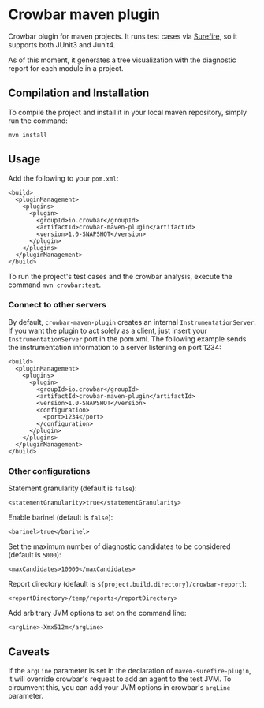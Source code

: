 # Crowbar maven plugin

Crowbar plugin for maven projects.
It runs test cases via [Surefire](https://maven.apache.org/surefire/maven-surefire-plugin/), so it supports both JUnit3 and Junit4.

As of this moment, it generates a tree visualization with the diagnostic report for each module in a project.

## Compilation and Installation

To compile the project and install it in your local maven repository, simply run the command:
```
mvn install
```

## Usage

Add the following to your `pom.xml`:
```
<build>
  <pluginManagement>
    <plugins>
      <plugin>
        <groupId>io.crowbar</groupId>
        <artifactId>crowbar-maven-plugin</artifactId>
        <version>1.0-SNAPSHOT</version>
      </plugin>
    </plugins>
  </pluginManagement>
</build>
```

To run the project's test cases and the crowbar analysis, execute the command `mvn crowbar:test`.

### Connect to other servers
By default, `crowbar-maven-plugin` creates an internal `InstrumentationServer`. If you want the plugin to act solely as a client, just insert your `InstrumentationServer` port in the pom.xml. The following example sends the instrumentation information to a server listening on port 1234:
```
<build>
  <pluginManagement>
    <plugins>
      <plugin>
        <groupId>io.crowbar</groupId>
        <artifactId>crowbar-maven-plugin</artifactId>
        <version>1.0-SNAPSHOT</version>
        <configuration>
          <port>1234</port>
        </configuration>
      </plugin>
    </plugins>
  </pluginManagement>
</build>
```

### Other configurations
Statement granularity (default is `false`):
```
<statementGranularity>true</statementGranularity>
```

Enable barinel (default is `false`):
```
<barinel>true</barinel>
```

Set the maximum number of diagnostic candidates to be considered (default is `5000`):
```
<maxCandidates>10000</maxCandidates>
```

Report directory (default is `${project.build.directory}/crowbar-report`):
```
<reportDirectory>/temp/reports</reportDirectory>
```

Add arbitrary JVM options to set on the command line:
```
<argLine>-Xmx512m</argLine>
```

## Caveats
If the `argLine` parameter is set in the declaration of `maven-surefire-plugin`, it will override crowbar's request to add an agent to the test JVM. 
To circumvent this, you can add your JVM options in crowbar's `argLine` parameter.

